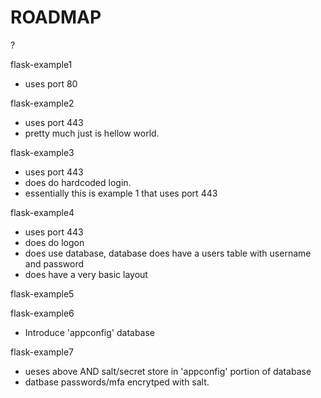 # ROADMAP

?

flask-example1
 - uses port 80
   
flask-example2
- uses port 443
- pretty much just is hellow world.

flask-example3
- uses port 443
- does do hardcoded login.
- essentially this is example 1 that uses port 443

flask-example4
- uses port 443
- does do logon
- does use database, database does have a users table with username and password
- does have a very basic layout
  
flask-example5

flask-example6
- Introduce 'appconfig' database
  
flask-example7
- ueses above AND salt/secret store in 'appconfig' portion of database
- datbase passwords/mfa encrytped with salt.
